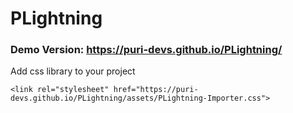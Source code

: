 # PLightning
### Demo Version: https://puri-devs.github.io/PLightning/

Add css library to your project 

```<link rel="stylesheet" href="https://puri-devs.github.io/PLightning/assets/PLightning-Importer.css">```

